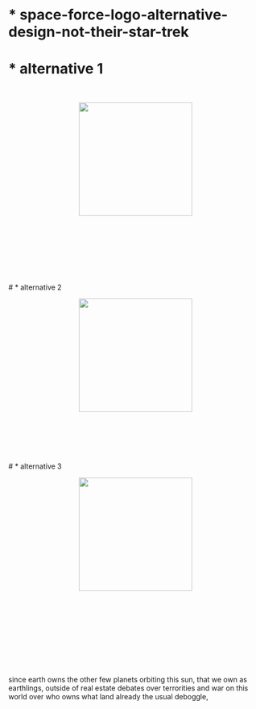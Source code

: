 # * space-force-logo-alternative-design-not-their-star-trek
# * alternative 1 

<br>
<p align="center"><img src="https://i.imgur.com/24FdDR2.png" width="225"></p>

<br>
<br>
<br>
<br>
<br>
<br>
<br>
# * alternative 2
<br>
<p align="center"><img src="https://i.imgur.com/Qslw76o.png" width="225"></p>
<br>
<br>
<br>
<br>
<br>
# * alternative 3
<br>
<p align="center"><img src="https://i.imgur.com/P53kWPW.png" width="225"></p>

<br>
<br>
<br>
<br>
<br>
<br>
<br>
<br>
<br> since earth owns the other few planets orbiting this sun, that we own as earthlings, outside of real estate debates over terrorities and war on this world over who owns what land already the usual deboggle,

